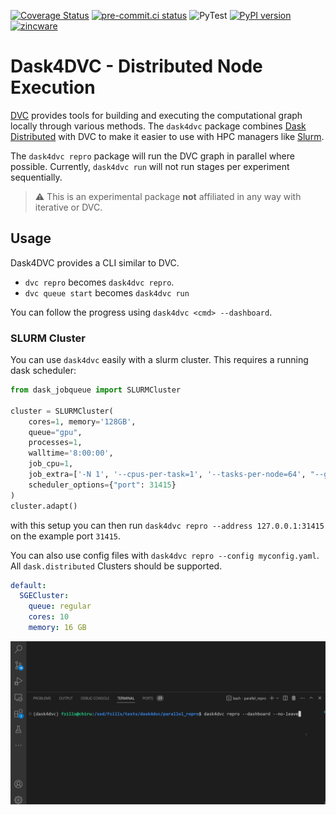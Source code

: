 [![Coverage Status](https://coveralls.io/repos/github/zincware/dask4dvc/badge.svg?branch=main)](https://coveralls.io/github/zincware/dask4dvc?branch=main)
[![pre-commit.ci status](https://results.pre-commit.ci/badge/github/zincware/dask4dvc/main.svg)](https://results.pre-commit.ci/latest/github/zincware/dask4dvc/main)
![PyTest](https://github.com/zincware/dask4dvc/actions/workflows/pytest.yaml/badge.svg)
[![PyPI version](https://badge.fury.io/py/dask4dvc.svg)](https://badge.fury.io/py/dask4dvc)
[![zincware](https://img.shields.io/badge/Powered%20by-zincware-darkcyan)](https://github.com/zincware)

# Dask4DVC - Distributed Node Execution

[DVC](dvc.org) provides tools for building and executing the computational graph
locally through various methods. The `dask4dvc` package combines
[Dask Distributed](https://distributed.dask.org/) with DVC to make it easier to
use with HPC managers like [Slurm](https://github.com/SchedMD/slurm).

The `dask4dvc repro` package will run the DVC graph in parallel where possible.
Currently, `dask4dvc run` will not run stages per experiment sequentially.

> :warning: This is an experimental package **not** affiliated in any way with
> iterative or DVC.

## Usage

Dask4DVC provides a CLI similar to DVC.

- `dvc repro` becomes `dask4dvc repro`.
- `dvc queue start` becomes `dask4dvc run`

You can follow the progress using `dask4dvc <cmd> --dashboard`.

### SLURM Cluster

You can use `dask4dvc` easily with a slurm cluster. This requires a running dask
scheduler:

```python
from dask_jobqueue import SLURMCluster

cluster = SLURMCluster(
    cores=1, memory='128GB',
    queue="gpu",
    processes=1,
    walltime='8:00:00',
    job_cpu=1,
    job_extra=['-N 1', '--cpus-per-task=1', '--tasks-per-node=64', "--gres=gpu:1"],
    scheduler_options={"port": 31415}
)
cluster.adapt()
```

with this setup you can then run `dask4dvc repro --address 127.0.0.1:31415` on
the example port `31415`.

You can also use config files with `dask4dvc repro --config myconfig.yaml`. All
`dask.distributed` Clusters should be supported.

```yaml
default:
  SGECluster:
    queue: regular
    cores: 10
    memory: 16 GB
```

![dask4dvc repro](https://raw.githubusercontent.com/zincware/dask4dvc/main/misc/dask4dvc_1.gif "dask4dvc repro")
